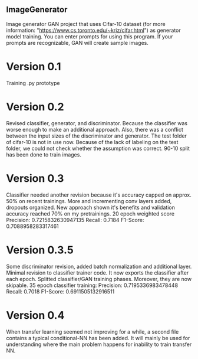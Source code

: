 ## ImageGenerator
Image generator GAN project that uses Cifar-10 dataset (for more information: "https://www.cs.toronto.edu/~kriz/cifar.html") as generator model training.
You can enter prompts for using this program. If your prompts are recognizable, GAN will create sample images.

# Version 0.1
Training .py prototype

# Version 0.2
Revised classifier, generator, and discriminator. Because the classifier was worse enough to make an additional approach. Also, there was a conflict between the input sizes of the discriminator and generator.
The test folder of cifar-10 is not in use now. Because of the lack of labeling on the test folder, we could not check whether the assumption was correct.
90-10 split has been done to train images.

# Version 0.3
Classifier needed another revision because it's accuracy capped on approx. 50% on recent trainings. More and incrementing conv layers added, dropouts organized.
New approach shown it's benefits and validation accuracy reached 70% on my pretrainings.
20 epoch weighted score
Precision: 0.7215832630947135
Recall: 0.7184
F1-Score: 0.7088958283317461

# Version 0.3.5
Some discriminator revision, added batch normalization and additional layer. Minimal revision to classifier trainer code. It now exports the classifier after each epoch.
Splitted classifier/GAN training phases. Moreover, they are now skipable. 35 epoch classifier training:
Precision: 0.7195336983478448
Recall: 0.7018
F1-Score: 0.6911505132916511

# Version 0.4
When transfer learning seemed not improving for a while, a second file contains a typical conditional-NN has been added.
It will mainly be used for understanding where the main problem happens for inability to train transfer NN.
